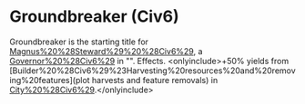 # Groundbreaker (Civ6)

Groundbreaker is the starting title for [Magnus%20%28Steward%29%20%28Civ6%29](Magnus), a [Governor%20%28Civ6%29](Governor) in "".
Effects.
&lt;onlyinclude&gt;+50% yields from [Builder%20%28Civ6%29%23Harvesting%20resources%20and%20removing%20features](plot harvests and feature removals) in [City%20%28Civ6%29](city).&lt;/onlyinclude&gt;